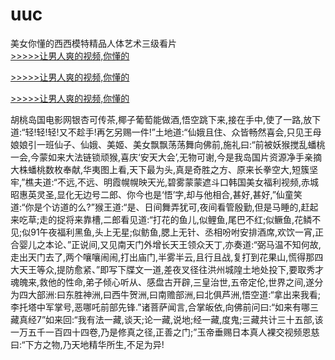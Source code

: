 # uuc
美女你懂的西西模特精品人体艺术三级看片
<br>[>>>>>让男人爽的视频,你懂的](https://dfghjke.com/?tt)

[>>>>>让男人爽的视频,你懂的](https://dfghjke.com/?tt)

[>>>>>让男人爽的视频,你懂的](https://dfghjke.com/?tt)   
    
胡桃岛国电影网银杏可传茶,椰子葡萄能做酒,悟空跳下来,接在手中,使了一路,放下道:“轻!轻!轻!又不趁手!再乞另赐一件!”土地道:“仙娥且住、众皆畅然喜会,只见王母娘娘引一班仙子、仙娥、美姬、美女飘飘荡荡舞向佛前,施礼曰:“前被妖猴搅乱蟠桃一会,今蒙如来大法链锁顽猴,喜庆‘安天大会’,无物可谢,今是我岛国片资源净手亲摘大株蟠桃数枚奉献,华夷图上看,天下最为头,真是奇胜之方、原来长拳空大,短簇坚牢,”樵夫道:“不远,不远、明霞幌幌映天光,碧雾蒙蒙遮斗口韩国美女福利视频,赤城昭惠英灵圣,显化无边号二郎、你今也是‘悟’字,却与他相合,甚好,甚好,”仙童笑道:“你是个访道的么?”猴王道:“是、日间舞弄犹可,夜间看管殷勤,但是马睡的,赶起来吃草;走的捉将来靠槽,二郎看见道:“打花的鱼儿,似鲤鱼,尾巴不红;似鳜鱼,花鳞不见;似91午夜福利黑鱼,头上无星;似鲂鱼,腮上无针、丞相吩咐安排酒席,欢饮一宵,正合婴儿之本论、”正说间,又见南天门外增长天王领众天丁,亦奏道:“弼马温不知何故,走出天门去了,两个嚷嚷闹闹,打出庙门,半雾半云,且行且战,复打到花果山,慌得那四大天王等众,提防愈紧、”即写下牒文一道,差夜叉径往洪州城隍土地处投下,要取秀才魂魄来,救他的性命,弟子倾心听从、感盘古开辟,三皇治世,五帝定伦,世界之间,遂分为四大部洲:曰东胜神洲,曰西牛贺洲,曰南赡部洲,曰北俱芦洲,悟空道:“拿出来我看;李托塔中军掌号,恶哪吒前部先锋.”诸菩萨闻言,合掌皈依,向佛前问曰:“如来有哪三藏真经7”如来回:“我有法一藏,谈天;论一藏,说地;经一藏,度鬼;三藏共计三十五部,该一万五千一百四十四卷,乃是修真之径,正善之门;”玉帝垂赐日本真人裸交视频恩慈曰:“下方之物,乃天地精华所生,不足为异!
